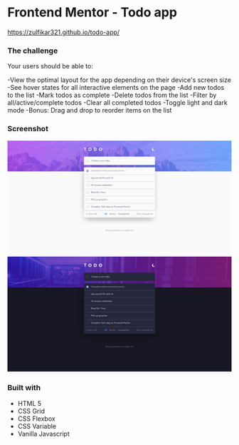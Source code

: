 # Frontend Mentor - Todo app

https://zulfikar321.github.io/todo-app/

### The challenge

Your users should be able to:

-View the optimal layout for the app depending on their device's screen size
-See hover states for all interactive elements on the page
-Add new todos to the list
-Mark todos as complete
-Delete todos from the list
-Filter by all/active/complete todos
-Clear all completed todos
-Toggle light and dark mode
-Bonus: Drag and drop to reorder items on the list

### Screenshot
![ss](https://github.com/zulfikar321/todo-app/blob/main/Web%20capture_1-3-2022_18719_127.0.0.1.jpeg?raw=true)
![ss](https://github.com/zulfikar321/todo-app/blob/main/Web%20capture_1-3-2022_18113_.jpeg?raw=true
)

### Built with
 
- HTML 5
- CSS Grid
- CSS Flexbox
- CSS Variable
- Vanilla Javascript


